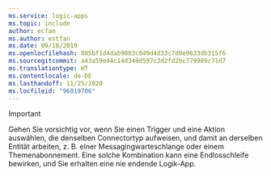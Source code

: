 ```yaml
---
ms.service: logic-apps
ms.topic: include
author: ecfan
ms.author: estfan
ms.date: 09/18/2019
ms.openlocfilehash: 805bf1d4dab9883c049d4d33c7d0e9633db315f6
ms.sourcegitcommit: a43a59e44c14d349d597c3d2fd2bc779989c71d7
ms.translationtype: HT
ms.contentlocale: de-DE
ms.lasthandoff: 11/25/2020
ms.locfileid: "96019706"
---
```

> [!IMPORTANT]
> Gehen Sie vorsichtig vor, wenn Sie einen Trigger und eine Aktion auswählen, die denselben Connectortyp aufweisen, und damit an derselben Entität arbeiten, z. B. einer Messagingwarteschlange oder einem Themenabonnement. Eine solche Kombination kann eine Endlosschleife bewirken, und Sie erhalten eine nie endende Logik-App.